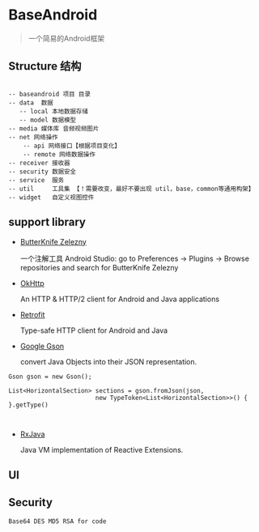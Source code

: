 # BaseAndroid
> 一个简易的Android框架

## Structure 结构

```

-- baseandroid 项目 目录
-- data  数据
   -- local 本地数据存储
   -- model 数据模型
-- media 媒体库 音频视频图片
-- net 网络操作
    -- api 网络接口【根据项目变化】
    -- remote 网络数据操作
-- receiver 接收器
-- security 数据安全
-- service  服务
-- util     工具集 【！需要改变，最好不要出现 util，base，common等通用构架】
-- widget   自定义视图控件

```

## support library

* [ButterKnife Zelezny](https://github.com/JakeWharton/butterknife)

    一个注解工具
Android Studio: go to Preferences → Plugins → Browse repositories
and search for ButterKnife Zelezny

* [OkHttp](https://github.com/square/okhttp)

    An HTTP & HTTP/2 client for Android and Java applications

* [Retrofit](https://github.com/square/retrofit)
    
   Type-safe HTTP client for Android and Java

* [Google Gson](https://github.com/google/gson)
   
   convert Java Objects into their JSON representation.


```
Gson gson = new Gson();

List<HorizontalSection> sections = gson.fromJson(json,
                        new TypeToken<List<HorizontalSection>>() { }.getType()
             
                
```
* [RxJava](https://github.com/ReactiveX/RxJava)
      
   Java VM implementation of Reactive Extensions.
   
   
## UI 
   
## Security
    Base64 DES MD5 RSA for code
    
    
   